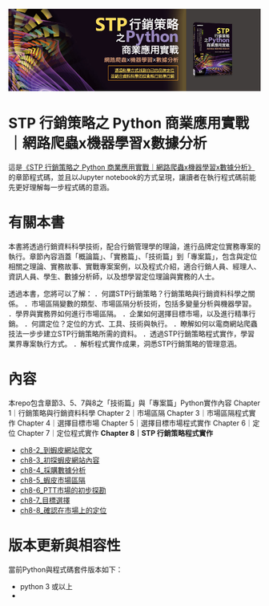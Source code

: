 ![封面](img/stp.jpg)

# STP 行銷策略之 Python 商業應用實戰｜網路爬蟲x機器學習x數據分析
這是[《STP 行銷策略之 Python 商業應用實戰｜網路爬蟲x機器學習x數據分析》](https://www.tenlong.com.tw/products/9789865025878?list_name=b-r7-zh_tw)的章節程式碼，並且以Jupyter notebook的方式呈現，讓讀者在執行程式碼前能先更好理解每一步程式碼的意涵。

# 有關本書
本書將透過行銷資料科學技術，配合行銷管理學的理論，進行品牌定位實務專案的執行。章節內容涵蓋「概論篇」、「實務篇」、「技術篇」到「專案篇」，包含與定位相關之理論、實務故事、實戰專案案例，以及程式介紹，適合行銷人員、經理人、資訊人員、學生、數據分析師，以及想學習定位理論與實務的人士。

透過本書，您將可以了解：
．何謂STP行銷策略？行銷策略與行銷資料科學之關係。
．市場區隔變數的類型、市場區隔分析技術，包括多變量分析與機器學習。
．學界與實務界如何進行市場區隔。
．企業如何選擇目標市場，以及進行精準行銷。
．何謂定位？定位的方式、工具、技術與執行。
．瞭解如何以電商網站爬蟲技法一步步建立STP行銷策略所需的資料。
．透過STP行銷策略程式實作，學習業界專案執行方式。
．解析程式實作成果，洞悉STP行銷策略的管理意涵。

# 內容
本repo包含章節3、5、7與8之「技術篇」與「專案篇」Python實作內容
Chapter 1｜行銷策略與行銷資料科學 
Chapter 2｜市場區隔 
Chapter 3｜市場區隔程式實作 
Chapter 4｜選擇目標市場 
Chapter 5｜選擇目標市場程式實作 
Chapter 6｜定位 
Chapter 7｜定位程式實作 
**Chapter 8｜STP 行銷策略程式實作**
- [ch8-2_到蝦皮網站爬文](https://bit.ly/35B7NO9)
- [ch8-3_初探蝦皮網站內容](https://bit.ly/2ZCA6Ii)
- [ch8-4_採購數據分析](https://bit.ly/2RvCGv2)
- [ch8-5_蝦皮市場區隔](https://bit.ly/35AWZQf)
- [ch8-6_PTT市場的初步探勘](https://bit.ly/3iwR5mB)
- [ch8-7_目標選擇](https://bit.ly/32vwppG)
- [ch8-8_確認在市場上的定位](https://bit.ly/2ZB3gr6)

# 版本更新與相容性
當前Python與程式碼套件版本如下：
- python 3 或以上
- 

